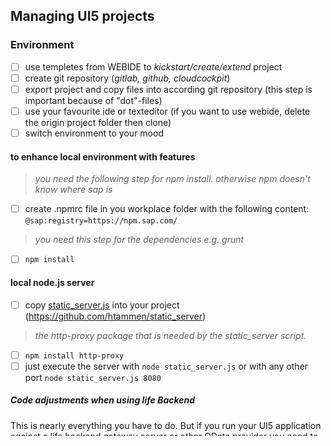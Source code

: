 ## Managing UI5 projects

### Environment
- [ ] use templetes from WEBIDE to _kickstart/create/extend_ project
- [ ] create git repository (_gitlab, github, cloudcockpit_)
- [ ] export project and copy files into according git repository (this step is important because of "dot"-files)
- [ ] use your favourite ide or texteditor (if you want to use webide, delete the origin project folder then clone)
- [ ] switch environment to your mood

#### to enhance local environment with features
> _you need the following step for npm install. otherwise npm doesn't know where sap is_
- [ ] create .npmrc file in you workplace folder with the following content: ```@sap:registry=https://npm.sap.com/```
> _you need this step for the dependencies e.g. grunt_
- [ ] ```npm install```
#### local node.js server
- [ ] copy [static_server.js](static_server.js) into your project (https://github.com/htammen/static_server)
> _the http-proxy package that is needed by the static_server script._
- [ ] ```npm install http-proxy```
- [ ] just execute the server with ```node static_server.js``` or with any other port ```node static_server.js 8080```
##### Code adjustments when using life Backend
This is nearly everything you have to do. But if you run your UI5 application against a life backend gateway server or other OData provider you need to adjust one line of code in your UI5 sources and one to three lines in the static_server.js file     

In your UI5 code you have to tell sapui5 that it should load the OData service from your localhost instead of the real backend server. If you don’t do that you won’t get any result because of SOP (Same Origin Policy). So change the URL to your OData service in your Component.js file like shown below.

```
serviceConfig : {
  name : "Northwind",
  // serviceUrl : "http://services.odata.org/V2/(S(sapuidemotdg))/OData/OData.svc/"
  serviceUrl : "http://localhost:8888/proxy/V2/(S(sapuidemotdg))/OData/OData.svc/"
}
```
As you see I not only changed the hostname and port but also prepended the term /proxy to the URL. This is needed in the static_server.js file to differentiate between request that have to be send to the backend system and those that can be processed locally.
#### Code adjustment static_server.js


### Grunt

| Task          | Description   |
| ------------- |:-------------:|
| lint     | Validates the project code using ESLint according to the rules defined in the .eslintrc configuration file located in the root of your project. |
| clean      | Cleans the dist target folder from the previous build results.      |
| build | Produces a new build output in the dist folder of your project that is ready and optimized for better performance in the productive environment. |

> The following tasks are executed during the **build**:
> * Minification of .css files
> * Minification of JavaScript files (minified files)
> * Copying of the original files to the dist folder with -dbg suffix added for debugging purposes
> * Generation of the Component-preload.js and Component-preload-dbg.js preload files for the debug and minified files
> * Minification of the preload file
> * Generation of the CachebusterInfo.json file
> * Generation of the changes-bundle.json file. The file contains a collection of all the changes that are made to an SAP Fiori element application and are located in the changes folder.
